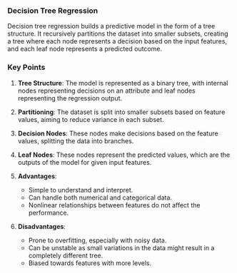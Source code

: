 ### Decision Tree Regression

Decision tree regression builds a predictive model in the form of a tree structure. It recursively partitions the dataset into smaller subsets, creating a tree where each node represents a decision based on the input features, and each leaf node represents a predicted outcome.

### Key Points

1. **Tree Structure**: The model is represented as a binary tree, with internal nodes representing decisions on an attribute and leaf nodes representing the regression output.

2. **Partitioning**: The dataset is split into smaller subsets based on feature values, aiming to reduce variance in each subset.

3. **Decision Nodes**: These nodes make decisions based on the feature values, splitting the data into branches.

4. **Leaf Nodes**: These nodes represent the predicted values, which are the outputs of the model for given input features.

5. **Advantages**:
   - Simple to understand and interpret.
   - Can handle both numerical and categorical data.
   - Nonlinear relationships between features do not affect the performance.

6. **Disadvantages**:
   - Prone to overfitting, especially with noisy data.
   - Can be unstable as small variations in the data might result in a completely different tree.
   - Biased towards features with more levels.

